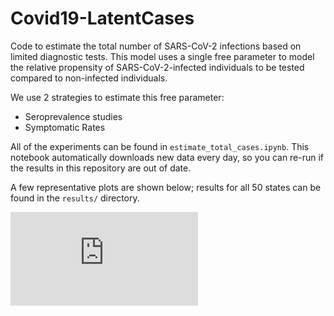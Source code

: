 # Covid19-LatentCases

Code to estimate the total number of SARS-CoV-2 infections based on limited diagnostic tests. 
This model uses a single free parameter to model the relative propensity of SARS-CoV-2-infected individuals to be tested compared to non-infected individuals. 

We use 2 strategies to estimate this free parameter:
- Seroprevalence studies
- Symptomatic Rates

All of the experiments can be found in `estimate_total_cases.ipynb`. This notebook automatically downloads new data every day, so you can re-run if the results in this repository are out of date.

A few representative plots are shown below; results for all 50 states can be found in the `results/` directory.

![NY](https://github.com/blengerich/Covid19-LatentCases/raw/master/results/NY.pdf)
